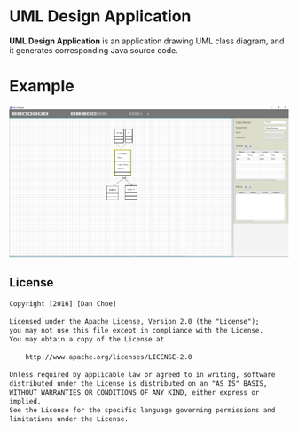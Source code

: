 # UML Design Application

**UML Design Application** is an application drawing UML class diagram, and it generates corresponding Java source code.

# Example

<img src='https://raw.githubusercontent.com/dan-choe/UMLDesignApplication/master/uml.png'>


## License

    Copyright [2016] [Dan Choe]

    Licensed under the Apache License, Version 2.0 (the "License");
    you may not use this file except in compliance with the License.
    You may obtain a copy of the License at

        http://www.apache.org/licenses/LICENSE-2.0

    Unless required by applicable law or agreed to in writing, software
    distributed under the License is distributed on an "AS IS" BASIS,
    WITHOUT WARRANTIES OR CONDITIONS OF ANY KIND, either express or implied.
    See the License for the specific language governing permissions and
    limitations under the License.
